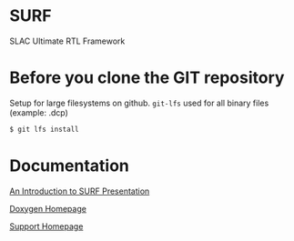# SURF

SLAC Ultimate RTL Framework

<!--- ########################################################################################### -->

# Before you clone the GIT repository

Setup for large filesystems on github.  `git-lfs` used for all binary files (example: .dcp)

```sh
$ git lfs install
```

<!--- ########################################################################################### -->

# Documentation

[An Introduction to SURF Presentation](https://docs.google.com/presentation/d/1kvzXiByE8WISo40Xd573DdR7dQU4BpDQGwEgNyeJjTI/edit?usp=sharing)

[Doxygen Homepage](https://slaclab.github.io/surf/doxygen/html/index.html)

[Support Homepage](https://confluence.slac.stanford.edu/display/ppareg/Build+System%3A+Vivado+Support)

<!--- ########################################################################################### -->
